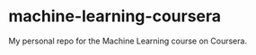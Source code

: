 machine-learning-coursera
=========================

My personal repo for the Machine Learning course on Coursera.
